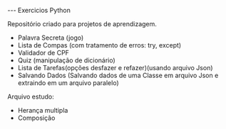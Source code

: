--- Exercicios Python 

Repositório criado para projetos de aprendizagem.

- Palavra Secreta (jogo)
- Lista de Compas (com tratamento de erros: try, except)
- Validador de CPF
- Quiz (manipulação de dicionário)
- Lista de Tarefas(opções desfazer e refazer)(usando arquivo Json)
- Salvando Dados (Salvando dados de uma Classe em arquivo Json e extraindo em um arquivo paralelo)

Arquivo estudo:

- Herança multipla 
- Composição

